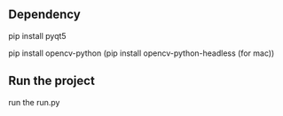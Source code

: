 ## Dependency
 
pip install pyqt5

pip install opencv-python (pip install opencv-python-headless (for mac)) 


## Run the project 
run the run.py

